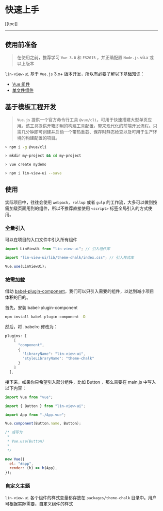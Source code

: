 # 快速上手

[[toc]]

---

## 使用前准备

> 在使用之前，推荐学习 `Vue 3.0` 和 `ES2015` ，并正确配置 `Node.js` v6.x 或以上版本

`lin-view-ui` 基于 `Vue.js` 3.x+ 版本开发，所以有必要了解以下基础知识：

- [Vue 组件](https://v3.cn.vuejs.org/guide/component-registration.html)
- [单文件组件](https://v3.cn.vuejs.org/guide/single-file-component.html#%E5%8D%95%E6%96%87%E4%BB%B6%E7%BB%84%E4%BB%B6)

## 基于模板工程开发

> `Vue.js` 提供一个官方命令行工具 `@vue/cli`，可用于快速搭建大型单页应用。该工具提供开箱即用的构建工具配置，带来现代化的前端开发流程。只需几分钟即可创建并启动一个带热重载、保存时静态检查以及可用于生产环境的构建配置的项目。

```bash
> npm i -g @vue/cli

> mkdir my-project && cd my-project

> vue create mydemo

> npm i lin-view-ui --save
```

## 使用

实际项目中，往往会使用 `webpack`，`rollup` 或者 `gulp` 的工作流，大多可以做到按需加载页面用到的组件，所以不推荐直接使用 `<script>` 标签全局引入的方式使用。

### 全量引入

可以在项目的入口文件中引入所有组件

```js
import LinViewUi from "lin-view-ui"; // 引入组件库

import "lin-view-ui/lib/theme-chalk/index.css"; // 引入样式库

Vue.use(LinViewUi);
```

### 按需加载

借助 [babel-plugin-component](https://github.com/ElementUI/babel-plugin-component)，我们可以只引入需要的组件，以达到减小项目体积的目的。

首先，安装 babel-plugin-component

```bash
npm install babel-plugin-component -D
```

然后，将 .babelrc 修改为：

```js
plugins: [
    [
      "component",
      {
        "libraryName": "lin-view-ui",
        "styleLibraryName": "theme-chalk"
      }
    ]
  ],
```

接下来，如果你只希望引入部分组件，比如 Button ，那么需要在 main.js 中写入以下内容：

```javascript
import Vue from "vue";

import { Button } from "lin-view-ui";

import App from "./App.vue";

Vue.component(Button.name, Button);

/* 或写为
 *
 * Vue.use(Button)
 *
 */

new Vue({
  el: "#app",
  render: (h) => h(App),
});
```

### 自定义主题

`lin-view-ui` 各个组件的样式变量都存放在 `packages/theme-chalk` 目录中。用户可根据实际需要，自定义组件的样式
